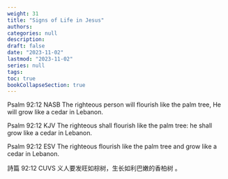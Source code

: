```yaml
---
weight: 31
title: "Signs of Life in Jesus"
authors: 
categories: null
description: 
draft: false
date: "2023-11-02"
lastmod: "2023-11-02"
series: null
tags:
toc: true
bookCollapseSection: true
---
```




Psalm 92:12 NASB
The righteous person will flourish like the palm tree, He will grow like a cedar in Lebanon.

Psalm 92:12 KJV
The righteous shall flourish like the palm tree: he shall grow like a cedar in Lebanon.

Psalm 92:12 ESV
The righteous flourish like the palm tree and grow like a cedar in Lebanon.


詩篇 92:12 CUVS
义人要发旺如棕树，生长如利巴嫩的香柏树 。

